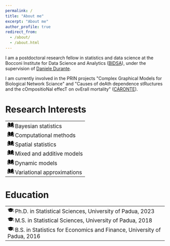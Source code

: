 ```yaml
---
permalink: /
title: "About me"
excerpt: "About me"
author_profile: true
redirect_from: 
  - /about/
  - /about.html
---
```


I am a postdoctoral research fellow in statistics and data science at the Bocconi Institute for Data Science and Analytics ([BIDSA](https://www.bidsa.unibocconi.eu/wps/wcm/connect/Site/Bidsa/Home)), under the supervision of [Daniele Durante](https://danieledurante.github.io/web/).

I am currently involved in the PRIN projects "Complex Graphical Models for Biological Network Sciance" and "Causes of deAth dependence stRuctures and the cOmpositioNal effecT on ovErall mortality" ([CARONTE](https://danieledurante.github.io/web/caronte.html)). 

Research Interests
======

<table border="0">
  <tr><td><img src="../images/index2.png" width="20"> <font style="font-size:17px"> Bayesian statistics </font></td></tr>
  <tr><td><img src="../images/index2.png" width="20"> <font style="font-size:17px"> Computational methods </font></td></tr>
  <tr><td><img src="../images/index2.png" width="20"> <font style="font-size:17px"> Spatial statistics </font></td></tr>
  <tr><td><img src="../images/index2.png" width="20"> <font style="font-size:17px"> Mixed and additive models </font></td></tr>
  <tr><td><img src="../images/index2.png" width="20"> <font style="font-size:17px"> Dynamic models </font></td></tr>
  <tr><td><img src="../images/index2.png" width="20"> <font style="font-size:17px"> Variational approximations </font></td></tr>
</table>

Education 
======

<table border="0">
  <tr><td><img src="../images/49944.png" width="20"> <font style="font-size:17px"> 
      Ph.D. in Statistical Sciences, University of Padua, 2023 
    </font></td></tr>
  <tr><td><img src="../images/49944.png" width="20"> <font style="font-size:17px"> 
      M.S. in Statistical Sciences, University of Padua, 2018 
    </font></td></tr>
  <tr><td><img src="../images/49944.png" width="20"> <font style="font-size:17px"> 
      B.S. in Statistics for Economics and Finance, University of Padua, 2016 
    </font></td></tr>
</table>
